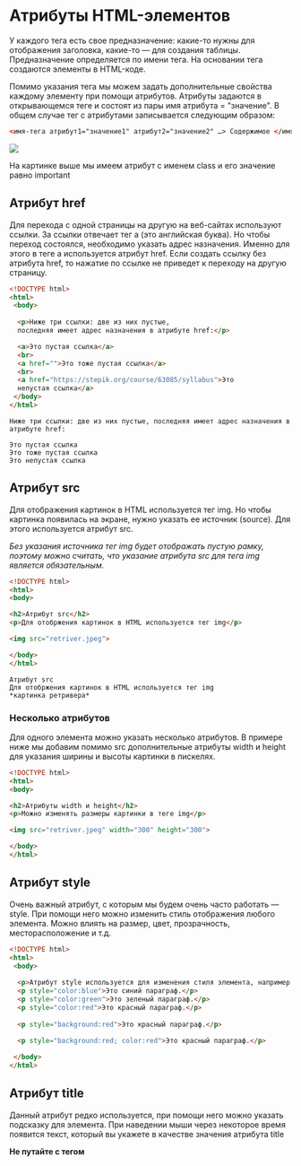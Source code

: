 # Атрибуты HTML-элементов

У каждого тега есть свое предназначение: какие-то нужны для отображения заголовка, какие-то — для создания таблицы. Предназначение определяется по имени тега. На основании тега создаются элементы в HTML-коде.

Помимо указания тега мы можем задать дополнительные свойства каждому элементу при помощи атрибутов. Атрибуты задаются в открывающемся теге и состоят из пары имя атрибута = "значение". В общем случае тег с атрибутами записывается следующим образом:

```html
<имя-тега атрибут1="значение1" атрибут2="значение2" …> Содержимое </имя-тега>
```

![](https://ucarecdn.com/ef2fcb01-5857-4d68-a49e-9864e1406566/)

На картинке выше мы имеем атрибут с именем class и его значение равно important

## Атрибут href

Для перехода с одной страницы на другую на веб-сайтах используют ссылки. За ссылки отвечает тег a (это английская буква). Но чтобы переход состоялся, необходимо указать адрес назначения. Именно для этого в теге a используется атрибут href. Если создать ссылку без атрибута href, то нажатие по ссылке не приведет к переходу на другую страницу.

```html
<!DOCTYPE html>
<html>
 <body>
 
  <p>Ниже три ссылки: две из них пустые, 
  последняя имеет адрес назначения в атрибуте href:</p>

  <a>Это пустая ссылка</a>
  <br>
  <a href="">Это тоже пустая ссылка</a>
  <br>
  <a href="https://stepik.org/course/63085/syllabus">Это 
  непустая ссылка</a>
 </body>
</html>
```

```
Ниже три ссылки: две из них пустые, последняя имеет адрес назначения в атрибуте href:

Это пустая ссылка
Это тоже пустая ссылка
Это непустая ссылка
```

## Атрибут src

Для отображения картинок в HTML используется тег img. Но чтобы картинка появилась на экране, нужно указать ее источник (source). Для этого используется атрибут src.

*Без указания источника тег img будет отображать пустую рамку, поэтому можно считать, что указание атрибута src для тега img является обязательным.*

```html
<!DOCTYPE html>
<html>
<body>

<h2>Атрибут src</h2>
<p>Для отобржения картинок в HTML используется тег img</p>

<img src="retriver.jpeg">

</body>
</html>
```

```
Атрибут src
Для отобржения картинок в HTML используется тег img
*картинка ретривера*
```

### Несколько атрибутов

Для одного элемента можно указать несколько атрибутов. В примере ниже мы добавим помимо src дополнительные атрибуты width и height для указания ширины и высоты картинки в пискелях.

```html
<!DOCTYPE html>
<html>
<body>

<h2>Атрибуты width и height</h2>
<p>Можно изменять размеры картинки в теге img</p>

<img src="retriver.jpeg" width="300" height="300">

</body>
</html>
```

## Атрибут style

Очень важный атрибут, с которым мы будем очень часто работать — style. При помощи него можно изменить стиль отображения любого элемента. Можно влиять на размер, цвет, прозрачность, месторасположение и т.д.

```html
<!DOCTYPE html>
<html>
 <body>
  
  <p>Атрибут style используется для изменения стиля элемента, например цвета текста или фона:</p>
  <p style="color:blue">Это синий параграф.</p>
  <p style="color:green">Это зеленый параграф.</p>
  <p style="color:red">Это красный параграф.</p>
  
  <p style="background:red">Это красный параграф.</p>
  
  <p style="background:red; color:red">Это красный параграф.</p>

 </body>
</html>
```

## Атрибут title

Данный атрибут редко используется, при помощи него можно указать подсказку для элемента. При наведении мыши через некоторое время появится текст, который вы укажете в качестве значения атрибута title

**Не путайте с тегом <title>**

```html
<!DOCTYPE html>
<html>
<body>

<h2 title="Я заголовок 2го уровня">Привет</h2>

<p title="А вот и я">Наведи на меня.</p>

</body>
</html>
```

# Правила обращения к атрибутам

## Используйте нижний регистр букв

*Вы можете написать название атрибута любым регистром. К примеру, атрибут style может быть написан как StylE, STYLE или sTYLe. Любой из перечисленных вариантов будет верным. Но советую всегда писать названия атрибутов в нижнем регистре.*

## Всегда указывайте значение атрибута в кавычках

На самом деле в некоторых случаях вы можете указывать значения атрибутов без двойных кавычек, ошибки не будет и браузер без проблем отобразит информацию. Например, здесь:

```html
<a href=https://stepik.org/course/63085/syllabus>Это непустая ссылка</a>
```

Но это произошло потому, что адрес ссылки представляет собой одно значение без пробелов. А теперь взгляните на этот пример:

```html
<p title=А вот и я>Наведи на меня.</p>
```

Здесь невозможно без кавычек понять, что именно относится к значению тега title. Если поставить кавычки, то сразу видны границы значения:

```html
<p title="А вот и я">Наведи на меня.</p>
```

*Поэтому всегда заключайте значения атрибута в кавычки.*

## Какие кавычки выбрать

Наиболее распространенный вариант написания вокруг значений атрибутов — двойные кавычки.

Но в некоторых ситуациях могут использоваться одинарные. Например, когда само значение атрибута содержит двойные кавычки:

```html
<!DOCTYPE html>
<html>
 <body>

  <p title='К примеру он написал "Медный всадник"'>Что написал Пушкин?</p>
  <p title="Баскетболист Шакил О'Нил">Кто этот парень?</p>

 </body>
</html>
```

*Главное правило: если открываете значение двойными кавычками, то и закрывать значение должны двойными. То же самое касается одинарных кавычек.*
